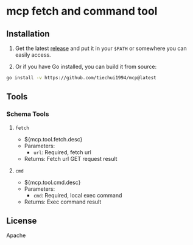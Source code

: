 # mcp fetch and command tool

## Installation

1. Get the latest [release](https://github.com/tiechui1994/mcp) and put it in your `$PATH` or somewhere you can easily access.

2. Or if you have Go installed, you can build it from source:

```sh
go install -v https://github.com/tiechui1994/mcp@latest
```

## Tools

### Schema Tools

1. `fetch`

    - ${mcp.tool.fetch.desc}
    - Parameters: 
        - `url`: Required, fetch url 
    - Returns: Fetch url GET request result

2. `cmd`

    - ${mcp.tool.cmd.desc}
    - Parameters:
        - `cmd`: Required, local exec command
    - Returns: Exec command result


## License

Apache